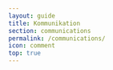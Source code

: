 ```yaml
---
layout: guide
title: Kommunikation
section: communications
permalink: /communications/
icon: comment
top: true
---
```

